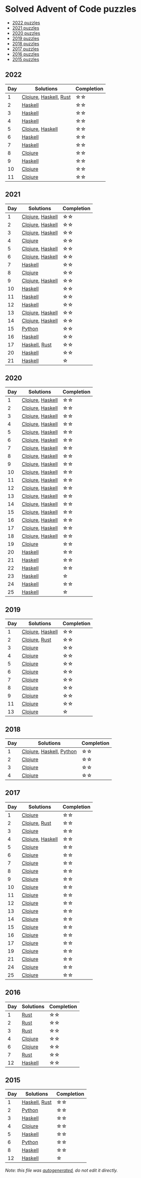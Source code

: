 # Solved Advent of Code puzzles

- [2022 puzzles](#2022)
- [2021 puzzles](#2021)
- [2020 puzzles](#2020)
- [2019 puzzles](#2019)
- [2018 puzzles](#2018)
- [2017 puzzles](#2017)
- [2016 puzzles](#2016)
- [2015 puzzles](#2015)

## 2022

| Day | Solutions | Completion |
|  ---  | ---  | --- |
| 1 | [Clojure](../src/advent/2022/day1.clj), [Haskell](../src/haskell/2022/Day1.hs), [Rust](../src/rust/year2022/day1.rs) | ☆☆ |
| 2 | [Haskell](../src/haskell/2022/Day2.hs) | ☆☆ |
| 3 | [Haskell](../src/haskell/2022/Day3.hs) | ☆☆ |
| 4 | [Haskell](../src/haskell/2022/Day4.hs) | ☆☆ |
| 5 | [Clojure](../src/advent/2022/day5.clj), [Haskell](../src/haskell/2022/Day5.hs) | ☆☆ |
| 6 | [Haskell](../src/haskell/2022/Day6.hs) | ☆☆ |
| 7 | [Haskell](../src/haskell/2022/Day7.hs) | ☆☆ |
| 8 | [Clojure](../src/advent/2022/day8.clj) | ☆☆ |
| 9 | [Haskell](../src/haskell/2022/Day9.hs) | ☆☆ |
| 10 | [Clojure](../src/advent/2022/day10.clj) | ☆☆ |
| 11 | [Clojure](../src/advent/2022/day11.clj) | ☆☆ |

## 2021

| Day | Solutions | Completion |
|  ---  | ---  | --- |
| 1 | [Clojure](../src/advent/2021/day1.clj), [Haskell](../src/haskell/2021/Day1.hs) | ☆☆ |
| 2 | [Clojure](../src/advent/2021/day2.clj), [Haskell](../src/haskell/2021/Day2.hs) | ☆☆ |
| 3 | [Clojure](../src/advent/2021/day3.clj), [Haskell](../src/haskell/2021/Day3.hs) | ☆☆ |
| 4 | [Clojure](../src/advent/2021/day4.clj) | ☆☆ |
| 5 | [Clojure](../src/advent/2021/day5.clj), [Haskell](../src/haskell/2021/Day5.hs) | ☆☆ |
| 6 | [Clojure](../src/advent/2021/day6.clj), [Haskell](../src/haskell/2021/Day6.hs) | ☆☆ |
| 7 | [Haskell](../src/haskell/2021/Day7.hs) | ☆☆ |
| 8 | [Clojure](../src/advent/2021/day8.clj) | ☆☆ |
| 9 | [Clojure](../src/advent/2021/day9.clj), [Haskell](../src/haskell/2021/Day9.hs) | ☆☆ |
| 10 | [Haskell](../src/haskell/2021/Day10.hs) | ☆☆ |
| 11 | [Haskell](../src/haskell/2021/Day11.hs) | ☆☆ |
| 12 | [Haskell](../src/haskell/2021/Day12.hs) | ☆☆ |
| 13 | [Clojure](../src/advent/2021/day13.clj), [Haskell](../src/haskell/2021/Day13.hs) | ☆☆ |
| 14 | [Clojure](../src/advent/2021/day14.clj), [Haskell](../src/haskell/2021/Day14.hs) | ☆☆ |
| 15 | [Python](../src/python/2021/day15.py) | ☆☆ |
| 16 | [Haskell](../src/haskell/2021/Day16.hs) | ☆☆ |
| 17 | [Haskell](../src/haskell/2021/Day17.hs), [Rust](../src/rust/year2021/day17.rs) | ☆☆ |
| 20 | [Haskell](../src/haskell/2021/Day20.hs) | ☆☆ |
| 21 | [Haskell](../src/haskell/2021/Day21.hs) | ☆ |

## 2020

| Day | Solutions | Completion |
|  ---  | ---  | --- |
| 1 | [Clojure](../src/advent/2020/day1.clj), [Haskell](../src/haskell/2020/Day1.hs) | ☆☆ |
| 2 | [Clojure](../src/advent/2020/day2.clj), [Haskell](../src/haskell/2020/Day2.hs) | ☆☆ |
| 3 | [Clojure](../src/advent/2020/day3.clj), [Haskell](../src/haskell/2020/Day3.hs) | ☆☆ |
| 4 | [Clojure](../src/advent/2020/day4.clj), [Haskell](../src/haskell/2020/Day4.hs) | ☆☆ |
| 5 | [Clojure](../src/advent/2020/day5.clj), [Haskell](../src/haskell/2020/Day5.hs) | ☆☆ |
| 6 | [Clojure](../src/advent/2020/day6.clj), [Haskell](../src/haskell/2020/Day6.hs) | ☆☆ |
| 7 | [Clojure](../src/advent/2020/day7.clj), [Haskell](../src/haskell/2020/Day7.hs) | ☆☆ |
| 8 | [Clojure](../src/advent/2020/day8.clj), [Haskell](../src/haskell/2020/Day8.hs) | ☆☆ |
| 9 | [Clojure](../src/advent/2020/day9.clj), [Haskell](../src/haskell/2020/Day9.hs) | ☆☆ |
| 10 | [Clojure](../src/advent/2020/day10.clj), [Haskell](../src/haskell/2020/Day10.hs) | ☆☆ |
| 11 | [Clojure](../src/advent/2020/day11.clj), [Haskell](../src/haskell/2020/Day11.hs) | ☆☆ |
| 12 | [Clojure](../src/advent/2020/day12.clj), [Haskell](../src/haskell/2020/Day12.hs) | ☆☆ |
| 13 | [Clojure](../src/advent/2020/day13.clj), [Haskell](../src/haskell/2020/Day13.hs) | ☆☆ |
| 14 | [Clojure](../src/advent/2020/day14.clj), [Haskell](../src/haskell/2020/Day14.hs) | ☆☆ |
| 15 | [Clojure](../src/advent/2020/day15.clj), [Haskell](../src/haskell/2020/Day15.hs) | ☆☆ |
| 16 | [Clojure](../src/advent/2020/day16.clj), [Haskell](../src/haskell/2020/Day16.hs) | ☆☆ |
| 17 | [Clojure](../src/advent/2020/day17.clj), [Haskell](../src/haskell/2020/Day17.hs) | ☆☆ |
| 18 | [Clojure](../src/advent/2020/day18.clj), [Haskell](../src/haskell/2020/Day18.hs) | ☆☆ |
| 19 | [Clojure](../src/advent/2020/day19.clj) | ☆☆ |
| 20 | [Haskell](../src/haskell/2020/Day20.hs) | ☆☆ |
| 21 | [Haskell](../src/haskell/2020/Day21.hs) | ☆☆ |
| 22 | [Haskell](../src/haskell/2020/Day22.hs) | ☆☆ |
| 23 | [Haskell](../src/haskell/2020/Day23.hs) | ☆ |
| 24 | [Haskell](../src/haskell/2020/Day24.hs) | ☆☆ |
| 25 | [Haskell](../src/haskell/2020/Day25.hs) | ☆ |

## 2019

| Day | Solutions | Completion |
|  ---  | ---  | --- |
| 1 | [Clojure](../src/advent/2019/day1.clj), [Haskell](../src/haskell/2019/Day1.hs) | ☆☆ |
| 2 | [Clojure](../src/advent/2019/day2.clj), [Rust](../src/rust/year2019/day2.rs) | ☆☆ |
| 3 | [Clojure](../src/advent/2019/day3.clj) | ☆☆ |
| 4 | [Clojure](../src/advent/2019/day4.clj) | ☆☆ |
| 5 | [Clojure](../src/advent/2019/day5.clj) | ☆☆ |
| 6 | [Clojure](../src/advent/2019/day6.clj) | ☆☆ |
| 7 | [Clojure](../src/advent/2019/day7.clj) | ☆☆ |
| 8 | [Clojure](../src/advent/2019/day8.clj) | ☆☆ |
| 9 | [Clojure](../src/advent/2019/day9.clj) | ☆☆ |
| 11 | [Clojure](../src/advent/2019/day11.clj) | ☆☆ |
| 13 | [Clojure](../src/advent/2019/day13.clj) | ☆ |

## 2018

| Day | Solutions | Completion |
|  ---  | ---  | --- |
| 1 | [Clojure](../src/advent/2018/day1.clj), [Haskell](../src/haskell/2018/Day1.hs), [Python](../src/python/2018/day1.py) | ☆☆ |
| 2 | [Clojure](../src/advent/2018/day2.clj) | ☆☆ |
| 3 | [Clojure](../src/advent/2018/day3.clj) | ☆☆ |
| 4 | [Clojure](../src/advent/2018/day4.clj) | ☆☆ |

## 2017

| Day | Solutions | Completion |
|  ---  | ---  | --- |
| 1 | [Clojure](../src/advent/2017/day1.clj) | ☆☆ |
| 2 | [Clojure](../src/advent/2017/day2.clj), [Rust](../src/rust/year2017/day2.rs) | ☆☆ |
| 3 | [Clojure](../src/advent/2017/day3.clj) | ☆☆ |
| 4 | [Clojure](../src/advent/2017/day4.clj), [Haskell](../src/haskell/2017/Day4.hs) | ☆☆ |
| 5 | [Clojure](../src/advent/2017/day5.clj) | ☆☆ |
| 6 | [Clojure](../src/advent/2017/day6.clj) | ☆☆ |
| 7 | [Clojure](../src/advent/2017/day7.clj) | ☆☆ |
| 8 | [Clojure](../src/advent/2017/day8.clj) | ☆☆ |
| 9 | [Clojure](../src/advent/2017/day9.clj) | ☆☆ |
| 10 | [Clojure](../src/advent/2017/day10.clj) | ☆☆ |
| 11 | [Clojure](../src/advent/2017/day11.clj) | ☆☆ |
| 12 | [Clojure](../src/advent/2017/day12.clj) | ☆☆ |
| 13 | [Clojure](../src/advent/2017/day13.clj) | ☆☆ |
| 14 | [Clojure](../src/advent/2017/day14.clj) | ☆☆ |
| 15 | [Clojure](../src/advent/2017/day15.clj) | ☆☆ |
| 16 | [Clojure](../src/advent/2017/day16.clj) | ☆☆ |
| 17 | [Clojure](../src/advent/2017/day17.clj) | ☆☆ |
| 19 | [Clojure](../src/advent/2017/day19.clj) | ☆☆ |
| 21 | [Clojure](../src/advent/2017/day21.clj) | ☆☆ |
| 24 | [Clojure](../src/advent/2017/day24.clj) | ☆☆ |
| 25 | [Clojure](../src/advent/2017/day25.clj) | ☆☆ |

## 2016

| Day | Solutions | Completion |
|  ---  | ---  | --- |
| 1 | [Rust](../src/rust/year2016/day1.rs) | ☆☆ |
| 2 | [Rust](../src/rust/year2016/day2.rs) | ☆☆ |
| 3 | [Rust](../src/rust/year2016/day3.rs) | ☆☆ |
| 4 | [Clojure](../src/advent/2016/day4.clj) | ☆☆ |
| 6 | [Clojure](../src/advent/2016/day6.clj) | ☆☆ |
| 7 | [Rust](../src/rust/year2016/day7.rs) | ☆☆ |
| 12 | [Haskell](../src/haskell/2016/Day12.hs) | ☆☆ |

## 2015

| Day | Solutions | Completion |
|  ---  | ---  | --- |
| 1 | [Haskell](../src/haskell/2015/Day1.hs), [Rust](../src/rust/year2015/day1.rs) | ☆☆ |
| 2 | [Python](../src/python/2015/day2.py) | ☆☆ |
| 3 | [Haskell](../src/haskell/2015/Day3.hs) | ☆☆ |
| 4 | [Clojure](../src/advent/2015/day4.clj) | ☆☆ |
| 5 | [Haskell](../src/haskell/2015/Day5.hs) | ☆☆ |
| 6 | [Python](../src/python/2015/day6.py) | ☆☆ |
| 8 | [Haskell](../src/haskell/2015/Day8.hs) | ☆☆ |
| 12 | [Haskell](../src/haskell/2015/Day12.hs) | ☆ |

_Note: this file was [autogenerated](../scripts/gen_docs.py), do not edit it directly._
